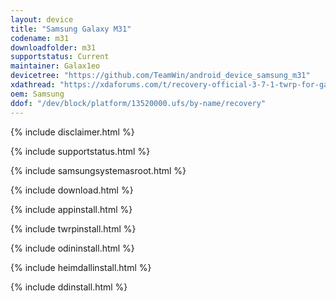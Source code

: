 ```yaml
---
layout: device
title: "Samsung Galaxy M31"
codename: m31
downloadfolder: m31
supportstatus: Current
maintainer: Galax1eo
devicetree: "https://github.com/TeamWin/android_device_samsung_m31"
xdathread: "https://xdaforums.com/t/recovery-official-3-7-1-twrp-for-galaxy-m31.4680098/"
oem: Samsung
ddof: "/dev/block/platform/13520000.ufs/by-name/recovery"
---
```


{% include disclaimer.html %}

{% include supportstatus.html %}

{% include samsungsystemasroot.html %}

{% include download.html %}

{% include appinstall.html %}

{% include twrpinstall.html %}

{% include odininstall.html %}

{% include heimdallinstall.html %}

{% include ddinstall.html %}

